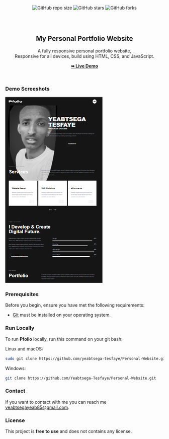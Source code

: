 <div align="center">
  
  ![GitHub repo size](https://img.shields.io/github/repo-size/yeabtsega-tesfaye/Personal-Website)
  ![GitHub stars](https://img.shields.io/github/stars/Yeabtsega-Tesfaye/Personal-Website?style=social)
  ![GitHub forks](https://img.shields.io/github/forks/Yeabtsega-Tesfaye/Personal-Website?style=social)

  <br />
  <br />

  <h2 align="center">My Personal Portfolio Website</h2>

  A fully responsive personal portfolio website, <br />Responsive for all devices, build using HTML, CSS, and JavaScript.

  <a href="https://Yeabtsega-Tesfaye.github.io/Personal-Website/"><strong>➥ Live Demo</strong></a>

</div>

<br />

### Demo Screeshots

![Pfolio Desktop Demo](./readme-images/desktop.png "Desktop Demo")

### Prerequisites

Before you begin, ensure you have met the following requirements:

* [Git](https://git-scm.com/downloads "Download Git") must be installed on your operating system.

### Run Locally

To run **Pfolio** locally, run this command on your git bash:

Linux and macOS:

```bash
sudo git clone https://github.com/yeabtsega-tesfaye/Personal-Website.git
```

Windows:

```bash
git clone https://github.com/Yeabtsega-Tesfaye/Personal-Website.git
```

### Contact

If you want to contact with me you can reach me yeabtsegayeab85@gmail.com.

### License

This project is **free to use** and does not contains any license.

